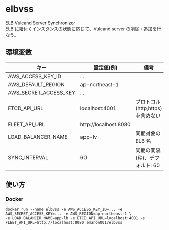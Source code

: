 # elbvss

ELB Vulcand Server Synchronizer  
ELB に紐付くインスタンスの状態に応じて、Vulcand server の削除・追加を行なう。

## 環境変数

キー                                     | 設定値(例)                                 | 備考
-----------------------------------------|--------------------------------------------|----------------------
AWS\_ACCESS\_KEY\_ID                     | ...                                        |
AWS\_DEFAULT\_REGION                     | ap-northeast-1                             |
AWS\_SECRET\_ACCESS\_KEY                 | ...                                        |
ETCD\_API\_URL                           | localhost:4001                             | プロトコル(http,https)を含めない
FLEET\_API\_URL                          | http://localhost:8080                      |
LOAD\_BALANCER\_NAME                     | app-lv                                     | 同期対象の ELB 名
SYNC\_INTERVAL                           | 60                                         | 同期の間隔(秒)、デフォルト: 60

## 使い方

### Docker

```
docker run --name elbvss -e AWS_ACCESS_KEY_ID=... -e AWS_SECRET_ACCESS_KEY=... -e AWS_REGION=ap-northeast-1 \
-e LOAD_BALANCER_NAME=app-lb -e ETCD_API_URL=localhost:4001 -e FLEET_API_URL=http://localhost:8080 emanon001/elbvss
```
